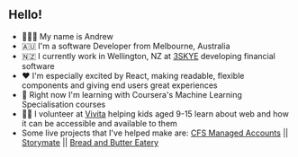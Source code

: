 ## Hello!

- 👩🏻‍💻 My name is Andrew
- 🇦🇺 I'm a software Developer from Melbourne, Australia
- :new_zealand: I currently work in Wellington, NZ at [3SKYE](https://www.3skye.com/) developing financial software
- ❤️ I'm especially excited by React, making readable, flexible components and giving end users great experiences
- :abacus: Right now I'm learning with Coursera's Machine Learning Specialisation courses
- 👦👧 I volunteer at [Vivita](https://vivita.kiwi/) helping kids aged 9-15 learn about web and how it can be accessible and available to them
- Some live projects that I've helped make are: [CFS Managed Accounts](https://managed-accounts.cfs.com.au/performance/signature) || [Storymate](https://storymate.dev/) || [Bread and Butter Eatery](https://breadandbuttereatery.com/)

